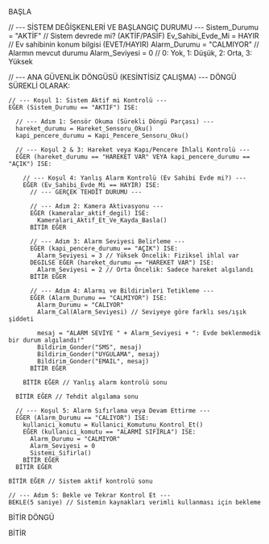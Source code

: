 BAŞLA

  // --- SİSTEM DEĞİŞKENLERİ VE BAŞLANGIÇ DURUMU ---
  Sistem_Durumu = "AKTİF"     // Sistem devrede mi? (AKTİF/PASİF)
  Ev_Sahibi_Evde_Mi = HAYIR   // Ev sahibinin konum bilgisi (EVET/HAYIR)
  Alarm_Durumu = "CALMIYOR"   // Alarmın mevcut durumu
  Alarm_Seviyesi = 0          // 0: Yok, 1: Düşük, 2: Orta, 3: Yüksek

  // --- ANA GÜVENLİK DÖNGÜSÜ (KESİNTİSİZ ÇALIŞMA) ---
  DÖNGÜ SÜREKLİ OLARAK:

    // --- Koşul 1: Sistem Aktif mi Kontrolü ---
    EĞER (Sistem_Durumu == "AKTİF") ISE:
    
      // --- Adım 1: Sensör Okuma (Sürekli Döngü Parçası) ---
      hareket_durumu = Hareket_Sensoru_Oku()
      kapi_pencere_durumu = Kapi_Pencere_Sensoru_Oku()
      
      // --- Koşul 2 & 3: Hareket veya Kapı/Pencere İhlali Kontrolü ---
      EĞER (hareket_durumu == "HAREKET VAR" VEYA kapi_pencere_durumu == "AÇIK") ISE:
        
        // --- Koşul 4: Yanlış Alarm Kontrolü (Ev Sahibi Evde mi?) ---
        EĞER (Ev_Sahibi_Evde_Mi == HAYIR) ISE:
          // --- GERÇEK TEHDİT DURUMU ---
          
          // --- Adım 2: Kamera Aktivasyonu ---
          EĞER (kameralar_aktif_degil) ISE:
            Kameralari_Aktif_Et_Ve_Kayda_Basla()
          BİTİR EĞER
          
          // --- Adım 3: Alarm Seviyesi Belirleme ---
          EĞER (kapi_pencere_durumu == "AÇIK") ISE:
            Alarm_Seviyesi = 3 // Yüksek Öncelik: Fiziksel ihlal var
          DEGILSE EĞER (hareket_durumu == "HAREKET VAR") ISE:
            Alarm_Seviyesi = 2 // Orta Öncelik: Sadece hareket algılandı
          BİTİR EĞER
          
          // --- Adım 4: Alarmı ve Bildirimleri Tetikleme ---
          EĞER (Alarm_Durumu == "CALMIYOR") ISE:
            Alarm_Durumu = "CALIYOR"
            Alarm_Cal(Alarm_Seviyesi) // Seviyeye göre farklı ses/ışık şiddeti
            
            mesaj = "ALARM SEVİYE " + Alarm_Seviyesi + ": Evde beklenmedik bir durum algılandı!"
            Bildirim_Gonder("SMS", mesaj)
            Bildirim_Gonder("UYGULAMA", mesaj)
            Bildirim_Gonder("EMAIL", mesaj)
          BİTİR EĞER
          
        BİTİR EĞER // Yanlış alarm kontrolü sonu
        
      BİTİR EĞER // Tehdit algılama sonu
      
      // --- Koşul 5: Alarm Sıfırlama veya Devam Ettirme ---
      EĞER (Alarm_Durumu == "CALIYOR") ISE:
        kullanici_komutu = Kullanici_Komutunu_Kontrol_Et()
        EĞER (kullanici_komutu == "ALARMİ SIFIRLA") ISE:
          Alarm_Durumu = "CALMIYOR"
          Alarm_Seviyesi = 0
          Sistemi_Sifirla()
        BİTİR EĞER
      BİTİR EĞER
      
    BİTİR EĞER // Sistem aktif kontrolü sonu
    
    // --- Adım 5: Bekle ve Tekrar Kontrol Et ---
    BEKLE(5 saniye) // Sistemin kaynakları verimli kullanması için bekleme
    
  BİTİR DÖNGÜ

BİTİR
